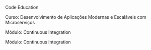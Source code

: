 <p>Code Education</p>
<p>Curso: Desenvolvimento de Aplicações Modernas e Escaláveis com Microserviços</p>
<p>Módulo: Continuous Integration</p>
<p>Módulo: Continuous Integration</p>
